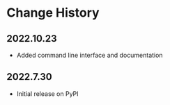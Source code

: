 # Change History

## 2022.10.23

* Added command line interface and documentation

## 2022.7.30

* Initial release on PyPI
